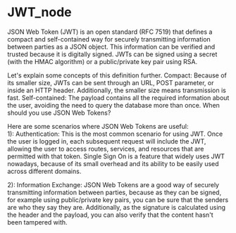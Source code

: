 # JWT_node
JSON Web Token (JWT) is an open standard (RFC 7519) that defines a compact and self-contained way for securely transmitting information between parties as a JSON object. This information can be verified and trusted because it is digitally signed. JWTs can be signed using a secret (with the HMAC algorithm) or a public/private key pair using RSA.  
  
  Let's explain some concepts of this definition further.  Compact: Because of its smaller size, JWTs can be sent through an URL, POST parameter, or inside an HTTP header. Additionally, the smaller size means transmission is fast.  Self-contained: The payload contains all the required information about the user, avoiding the need to query the database more than once.  When should you use JSON Web Tokens?  
  
  Here are some scenarios where JSON Web Tokens are useful:  
  1):   Authentication: This is the most common scenario for using JWT. Once the user is logged in, each subsequent request will include the JWT, allowing the user to access routes, services, and resources that are permitted with that token. Single Sign On is a feature that widely uses JWT nowadays, because of its small overhead and its ability to be easily used across different domains.
  
  2):   Information Exchange: JSON Web Tokens are a good way of securely transmitting information between parties, because as they can be signed, for example using public/private key pairs, you can be sure that the senders are who they say they are. Additionally, as the signature is calculated using the header and the payload, you can also verify that the content hasn't been tampered with.
